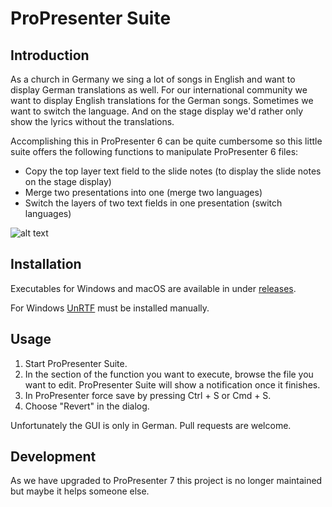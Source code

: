 # ProPresenter Suite

## Introduction

As a church in Germany we sing a lot of songs in English and want to display German translations as well. For our international community we want to display English translations for the German songs. Sometimes we want to switch the language. And on the stage display we'd rather only show the lyrics without the translations.

Accomplishing this in ProPresenter 6 can be quite cumbersome so this little suite offers the following functions to manipulate ProPresenter 6 files:
* Copy the top layer text field to the slide notes (to display the slide notes on the stage display)
* Merge two presentations into one (merge two languages)
* Switch the layers of two text fields in one presentation (switch languages)

![alt text](https://github.com/jonathanschneider/ProPresenter-Suite/assets/images/ProPresenter-Suite.png "GUI")

## Installation

Executables for Windows and macOS are available in under [releases](https://github.com/jonathanschneider/ProPresenter-Suite/releases).

For Windows [UnRTF](https://www.gnu.org/software/unrtf/) must be installed manually.

## Usage

1. Start ProPresenter Suite.
1. In the section of the function you want to execute, browse the file you want to edit. ProPresenter Suite will show a notification once it finishes.
1. In ProPresenter force save by pressing Ctrl + S or Cmd + S.
1. Choose "Revert" in the dialog.

Unfortunately the GUI is only in German. Pull requests are welcome.

## Development

As we have upgraded to ProPresenter 7 this project is no longer maintained but maybe it helps someone else.
